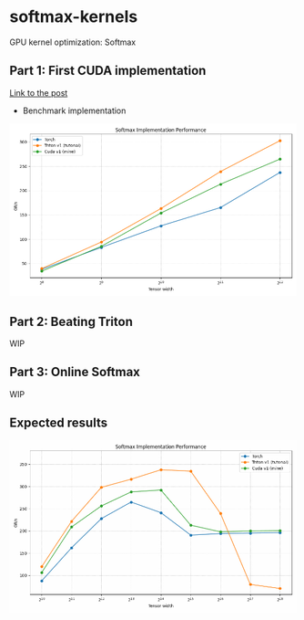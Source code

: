 # softmax-kernels
GPU kernel optimization: Softmax

## Part 1: First CUDA implementation

[Link to the post](https://medium.com/@hugo.rosenkranz/gpu-kernel-optimization-softmax-part-1-8ff80766cc95)

* Benchmark implementation

![Performance plot](./article_1/images/softmax_performances.png)

## Part 2: Beating Triton

WIP

## Part 3: Online Softmax

WIP

## Expected results

![Performance plot](./benchmark.gif)
